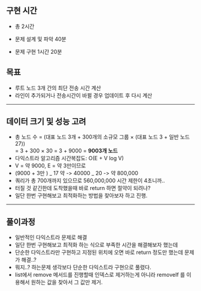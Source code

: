 ## 구현 시간

- 총 2시간

- 문제 설계 및 파악 40분
- 문제 구현 1시간 20분

## 목표

- 루트 노드 3개 간의 최단 전송 시간 계산
- 라인이 추가되거나 전송시간이 바뀔 경우 업데이트 후 다시 계산

---

## 데이터 크기 및 성능 고려

- 총 노드 수 = (대표 노드 3개 + 300개의 소규모 그룹 × (대표 노드 3 + 일반 노드 27))  
  = 3 + 300 × 30 = 3 + 9000 = **9003개 노드**
- 다익스트라 알고리즘 시간복잡도: O(E + V log V)
- V = 약 9000, E = 약 3만이므로
- (9000 + 3만 ) _ 17 약 -> 40000 _ 20 -> 약 800,000
- 쿼리가 총 700개까지 있으므로 560,000,000 시간 제한이 4초니까..
- 터질 것 같긴한데 도착했을때 바로 return 하면 절약이 되려나?
- 일단 한번 구현해보고 최적화하는 방법을 찾아보자 하고 진행.

---

## 풀이과정

- 일반적인 다익스트라 문제로 해결
- 일단 한번 구현해보고 최적화 하는 식으로 부족한 시간을 해결해보자 했는데
- 단순한 다익스트라만 구현하고 지정된 위치에 오면 바로 return 정도만 했는데 문제가 해결..?
- 뭐지..? 하는문제 생각보다 단순한 다익스트라 구현으로 풀렸다.
- list에서 remove 메서드를 진행할때 인덱스로 제거하는게 아니라 removeIf 를 이용해서 원하는 값을 찾아서 그 값만 제거.
